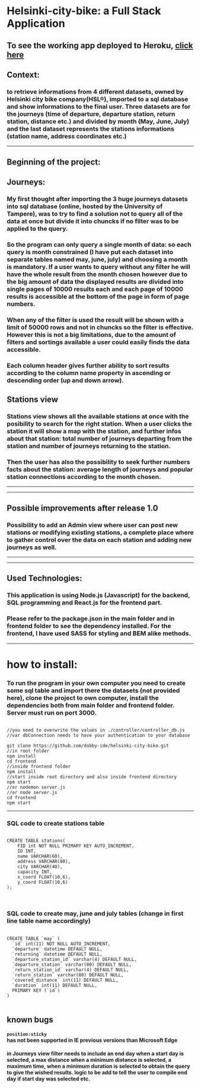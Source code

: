 # Helsinki-city-bike: a Full Stack Application
## To see the working app deployed to Heroku, <a href="https://helsinki-city-bike.herokuapp.com/">click here </a>
## Context:
### to retrieve informations from 4 different datasets, owned by Helsinki city bike company(HSL®), imported to a sql database and show informations to the final user. Three datasets are for the journeys (time of departure, departure station, return station, distance etc.) and divided by month (May, June, July) and the last dataset represents the stations informations (station name, address coordinates etc.)
***
## Beginning of the project:
## Journeys:
### My first thought after importing the 3 huge journeys datasets into sql database (online, hosted by the University of Tampere), was to try to find a solution not to query all of the data at once but divide it into chuncks if no filter was to be applied to the query.
### So the program can only query a single month of data: so each query is month constrained (I have put each dataset into separate tables named may, june, july) and choosing a month is mandatory. If a user wants to query without any filter he will have the whole result from the month chosen however due to the big amount of data the displayed results are divided into single pages of 10000 results each and each page of 10000 results is accessible at the bottom of the page in form of page numbers.
### When any of the filter is used the result will be shown with a limit of 50000 rows and not in chuncks so the filter is effective. However this is not a big limitations, due to the amount of filters and sortings available a user could easily finds the data accessible.
### Each column header gives further ability to sort results according to the column name property in ascending or descending order (up and down arrow).

## Stations view

### Stations view shows all the available stations at once with the posibility to search for the right station. When a user clicks the station it will show a map with the station, and further infos about that station: total number of journeys departing from the station and number of journeys returning to the station.
### Then the user has also the possibility to seek further numbers facts about the station: average length of journeys and popular station connections according to the month chosen.
***
***

## Possible improvements after release 1.0
### Possibility to add an Admin view where user can post new stations or modifying existing stations, a complete place where to gather control over the data on each station and adding new journeys as well.

***
***
## Used Technologies:
### This application is using Node.js (Javascript) for the backend, SQL programming and React.js for the frontend part.
### Please refer to the package.json in the main folder and in frontend folder to see the dependency installed. For the frontend, I have used SASS for styling and BEM alike methods. 
***
# how to install:  
### To run the program in your own computer you need to create some sql table and import there the datasets (not provided here), clone the project to own computer, install the dependencies both from main folder and frontend folder. Server must run on port 3000.


<pre><code>
//you need to overwrite the values in ./controller/controller_db.js
//var dbConnection needs to have your authentication to your database

git clone https://github.com/dobby-ide/helsinki-city-bike.git
//in root folder
npm install 
cd frontend
//inside frontend folder
npm install
//start inside root directory and also inside frontend directory
npm start
//or nodemon server.js
//or node server.js
cd frontend
npm start
</code></pre>
***
### SQL code to create stations table
<pre>
<code>
CREATE TABLE stations(  
    FID int NOT NULL PRIMARY KEY AUTO_INCREMENT,
    ID INT,
    name VARCHAR(60),
    address VARCHAR(80),
    city VARCHAR(40),
    capacity INT,
    x_coord FLOAT(10,6),
    y_coord FLOAT(10,6)
);

</code>
</pre>
### SQL code to create may, june and july tables (change in first line table name accordingly)
<pre>
<code>
CREATE TABLE `may` (
  `id` int(11) NOT NULL AUTO_INCREMENT,
  `departure` datetime DEFAULT NULL,
  `returning` datetime DEFAULT NULL,
  `departure_station_id` varchar(4) DEFAULT NULL,
  `departure_station` varchar(80) DEFAULT NULL,
  `return_station_id` varchar(4) DEFAULT NULL,
  `return_station` varchar(80) DEFAULT NULL,
  `covered_distance` int(11) DEFAULT NULL,
  `duration` int(11) DEFAULT NULL,
  PRIMARY KEY (`id`)
)
</code>
</pre>
## known bugs
#### <code>position:sticky </code> has not been supported in IE previous versions than Microsoft Edge

#### in Journeys view filter needs to include an end day when a start day is selected, a max distance when a minimum distance is selected, a maximum time, when a minimum duration is selected to obtain the query to give the wished results. logic to be add to tell the user to compile end day if start day was selected etc.

